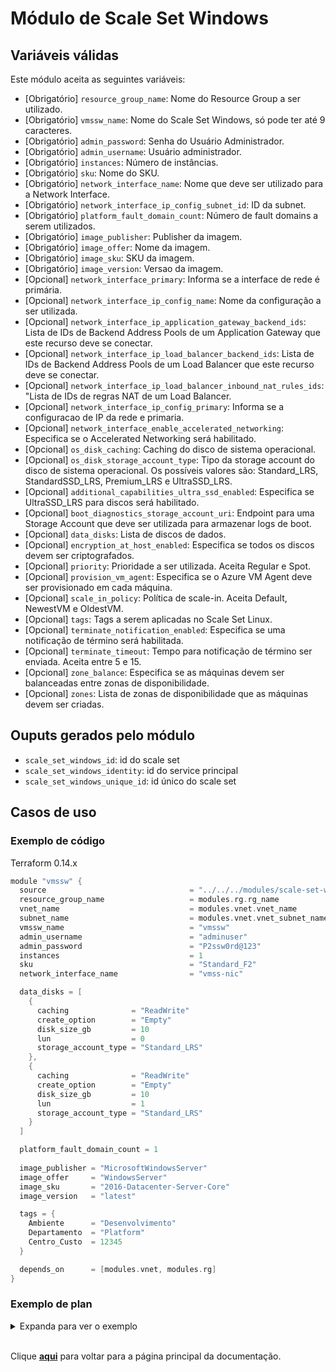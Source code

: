 # Módulo de Scale Set Windows
## Variáveis válidas
Este módulo aceita as seguintes variáveis:
* [Obrigatório] `resource_group_name`: Nome do Resource Group a ser utilizado.
* [Obrigatório] `vmssw_name`: Nome do Scale Set Windows, só pode ter até 9 caracteres.
* [Obrigatório] `admin_password`: Senha do Usuário Administrador.
* [Obrigatório] `admin_username`: Usuário administrador.
* [Obrigatório] `instances`: Número de instâncias.
* [Obrigatório] `sku`: Nome do SKU.
* [Obrigatório] `network_interface_name`: Nome que deve ser utilizado para a Network Interface.
* [Obrigatório] `network_interface_ip_config_subnet_id`: ID da subnet.
* [Obrigatório] `platform_fault_domain_count`: Número de fault domains a serem utilizados.
* [Obrigatório] `image_publisher`: Publisher da imagem.
* [Obrigatório] `image_offer`: Nome da imagem.
* [Obrigatório] `image_sku`: SKU da imagem.
* [Obrigatório] `image_version`: Versao da imagem.
* [Opcional] `network_interface_primary`: Informa se a interface de rede é primária.
* [Opcional] `network_interface_ip_config_name`: Nome da configuração a ser utilizada.
* [Opcional] `network_interface_ip_application_gateway_backend_ids`: Lista de IDs de Backend Address Pools de um Application Gateway que este recurso deve se conectar.
* [Opcional] `network_interface_ip_load_balancer_backend_ids`: Lista de IDs de Backend Address Pools de um Load Balancer que este recurso deve se conectar.
* [Opcional] `network_interface_ip_load_balancer_inbound_nat_rules_ids`: "Lista de IDs de regras NAT de um Load Balancer.
* [Opcional] `network_interface_ip_config_primary`: Informa se a configuracao de IP da rede e primaria.
* [Opcional] `network_interface_enable_accelerated_networking`: Especifica se o Accelerated Networking será habilitado.
* [Opcional] `os_disk_caching`: Caching do disco de sistema operacional.
* [Opcional] `os_disk_storage_account_type`: Tipo da storage account do disco de sistema operacional. Os possíveis valores são: Standard_LRS, StandardSSD_LRS, Premium_LRS e UltraSSD_LRS.
* [Opcional] `additional_capabilities_ultra_ssd_enabled`: Especifica se UltraSSD_LRS para discos será habilitado.
* [Opcional] `boot_diagnostics_storage_account_uri`: Endpoint para uma Storage Account que deve ser utilizada para armazenar logs de boot.
* [Opcional] `data_disks`: Lista de discos de dados.
* [Opcional] `encryption_at_host_enabled`: Especifica se todos os discos devem ser criptografados.
* [Opcional] `priority`: Prioridade a ser utilizada. Aceita Regular e Spot.
* [Opcional] `provision_vm_agent`: Especifica se o Azure VM Agent deve ser provisionado em cada máquina.
* [Opcional] `scale_in_policy`: Política de scale-in. Aceita Default, NewestVM e OldestVM.
* [Opcional] `tags`: Tags a serem aplicadas no Scale Set Linux.
* [Opcional] `terminate_notification_enabled`: Especifica se uma notificação de término será habilitada.
* [Opcional] `terminate_timeout`: Tempo para notificação de término ser enviada. Aceita entre 5 e 15.
* [Opcional] `zone_balance`: Especifica se as máquinas devem ser balanceadas entre zonas de disponibilidade.
* [Opcional] `zones`: Lista de zonas de disponibilidade que as máquinas devem ser criadas.

## Ouputs gerados pelo módulo
* `scale_set_windows_id`: id do scale set
* `scale_set_windows_identity`: id do service principal
* `scale_set_windows_unique_id`: id único do scale set

## Casos de uso
### Exemplo de código
Terraform 0.14.x
``` Go
module "vmssw" {
  source                                = "../../../modules/scale-set-windows"
  resource_group_name                   = modules.rg.rg_name
  vnet_name                             = modules.vnet.vnet_name
  subnet_name                           = modules.vnet.vnet_subnet_names[5]
  vmssw_name                            = "vmssw"  
  admin_username                        = "adminuser"
  admin_password                        = "P2ssw0rd@123" 
  instances                             = 1 
  sku                                   = "Standard_F2"
  network_interface_name                = "vmss-nic"

  data_disks = [
    {
      caching              = "ReadWrite"
      create_option        = "Empty"
      disk_size_gb         = 10
      lun                  = 0
      storage_account_type = "Standard_LRS"
    },
    {
      caching              = "ReadWrite"
      create_option        = "Empty"
      disk_size_gb         = 10
      lun                  = 1
      storage_account_type = "Standard_LRS"
    }
  ]

  platform_fault_domain_count = 1
  
  image_publisher = "MicrosoftWindowsServer"
  image_offer     = "WindowsServer"
  image_sku       = "2016-Datacenter-Server-Core"
  image_version   = "latest"

  tags = {
    Ambiente      = "Desenvolvimento"
    Departamento  = "Platform"
    Centro_Custo  = 12345
  }

  depends_on      = [modules.vnet, modules.rg]
}
```
### Exemplo de plan
<details><summary>Expanda para ver o exemplo</summary>

``` Go
Terraform used the selected providers to generate the following execution plan. Resource actions are indicated with the following symbols:
  + create

Terraform will perform the following actions:

  # module.vmssw.azurerm_windows_virtual_machine_scale_set.vmssw will be created
  + resource "azurerm_windows_virtual_machine_scale_set" "vmssw" {
      + admin_password                                    = (sensitive value)
      + admin_username                                    = "adminuser"
      + computer_name_prefix                              = (known after apply)
      + do_not_run_extensions_on_overprovisioned_machines = false
      + enable_automatic_updates                          = true
      + encryption_at_host_enabled                        = false
      + extensions_time_budget                            = "PT1H30M"
      + id                                                = (known after apply)
      + instances                                         = 1
      + location                                          = "eastus"
      + max_bid_price                                     = -1
      + name                                              = "vmssw"
      + overprovision                                     = true
      + platform_fault_domain_count                       = 1
      + priority                                          = "Regular"
      + provision_vm_agent                                = true
      + resource_group_name                               = "rg-terraform"
      + scale_in_policy                                   = "Default"
      + single_placement_group                            = true
      + sku                                               = "Standard_F2"
      + tags                                              = {
          + "Ambiente"     = "Desenvolvimento"
          + "Centro_Custo" = "12345"
          + "Departamento" = "Platform"
        }
      + unique_id                                         = (known after apply)
      + upgrade_mode                                      = "Manual"
      + zone_balance                                      = false
      + zones                                             = []

      + additional_capabilities {
          + ultra_ssd_enabled = false
        }

      + automatic_instance_repair {
          + enabled      = (known after apply)
          + grace_period = (known after apply)
        }

      + boot_diagnostics {}

      + data_disk {
          + caching                   = "ReadWrite"
          + create_option             = "Empty"
          + disk_iops_read_write      = (known after apply)
          + disk_mbps_read_write      = (known after apply)
          + disk_size_gb              = 10
          + lun                       = 0
          + storage_account_type      = "Standard_LRS"
          + write_accelerator_enabled = false
        }
      + data_disk {
          + caching                   = "ReadWrite"
          + create_option             = "Empty"
          + disk_iops_read_write      = (known after apply)
          + disk_mbps_read_write      = (known after apply)
          + disk_size_gb              = 10
          + lun                       = 1
          + storage_account_type      = "Standard_LRS"
          + write_accelerator_enabled = false
        }

      + extension {
          + auto_upgrade_minor_version = (known after apply)
          + force_update_tag           = (known after apply)
          + name                       = (known after apply)
          + protected_settings         = (sensitive value)
          + provision_after_extensions = (known after apply)
          + publisher                  = (known after apply)
          + settings                   = (known after apply)
          + type                       = (known after apply)
          + type_handler_version       = (known after apply)
        }

      + network_interface {
          + enable_accelerated_networking = false
          + enable_ip_forwarding          = false
          + name                          = "vmss-nic"
          + primary                       = true

          + ip_configuration {
              + name      = "internal"
              + primary   = true
              + subnet_id = "/subscriptions/4599b013-ba27-4284-9a04-637b49f73370/resourceGroups/rg-terraform/providers/Microsoft.Network/virtualNetworks/vnet-terraform/subnets/default"
              + version   = "IPv4"
            }
        }

      + os_disk {
          + caching                   = "ReadWrite"
          + disk_size_gb              = (known after apply)
          + storage_account_type      = "Standard_LRS"
          + write_accelerator_enabled = false
        }

      + source_image_reference {
          + offer     = "WindowsServer"
          + publisher = "MicrosoftWindowsServer"
          + sku       = "2016-Datacenter-Server-Core"
          + version   = "latest"
        }

      + terminate_notification {
          + enabled = (known after apply)
          + timeout = (known after apply)
        }
    }

Plan: 1 to add, 0 to change, 0 to destroy.

Changes to Outputs:
  + scale_set_windows_id        = (known after apply)
  + scale_set_windows_identity  = (known after apply)
  + scale_set_windows_unique_id = (known after apply)
```
</details>

<br/>

Clique [**aqui**](../../README.md) para voltar para a página principal da documentação.
